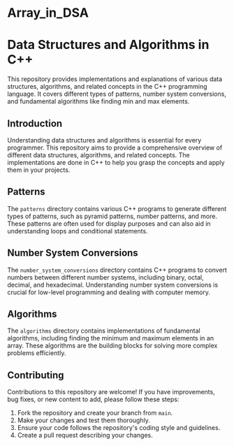 # Array_in_DSA

# Data Structures and Algorithms in C++

This repository provides implementations and explanations of various data structures, algorithms, and related concepts in the C++ programming language. 
It covers different types of patterns, number system conversions, and fundamental algorithms like finding min and max elements.

## Introduction
Understanding data structures and algorithms is essential for every programmer. This repository aims to provide a comprehensive overview of different 
data structures, algorithms, and related concepts. The implementations are done in C++ to help you grasp the concepts and apply them in your projects.

## Patterns
The `patterns` directory contains various C++ programs to generate different types of patterns, such as pyramid patterns, number patterns, and more.
These patterns are often used for display purposes and can also aid in understanding loops and conditional statements.

## Number System Conversions
The `number_system_conversions` directory contains C++ programs to convert numbers between different number systems, including binary, octal, decimal,
and hexadecimal. Understanding number system conversions is crucial for low-level programming and dealing with computer memory.

## Algorithms
The `algorithms` directory contains implementations of fundamental algorithms, including finding the minimum and maximum elements in an array. 
These algorithms are the building blocks for solving more complex problems efficiently.

## Contributing
Contributions to this repository are welcome! If you have improvements, bug fixes, or new content to add, please follow these steps:

1. Fork the repository and create your branch from `main`.
2. Make your changes and test them thoroughly.
3. Ensure your code follows the repository's coding style and guidelines.
4. Create a pull request describing your changes.
